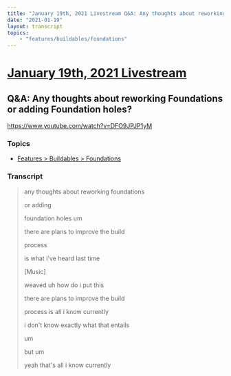 ```yaml
---
title: "January 19th, 2021 Livestream Q&A: Any thoughts about reworking Foundations or adding Foundation holes?"
date: "2021-01-19"
layout: transcript
topics:
    - "features/buildables/foundations"
---
```

# [January 19th, 2021 Livestream](../2021-01-19.md)
## Q&A: Any thoughts about reworking Foundations or adding Foundation holes?
https://www.youtube.com/watch?v=DFO9JPJP1yM

### Topics
* [Features > Buildables > Foundations](../topics/features/buildables/foundations.md)

### Transcript

> any thoughts about reworking foundations
>
> or adding
>
> foundation holes um
>
> there are plans to improve the build
>
> process
>
> is what i've heard last time
>
> [Music]
>
> weaved uh how do i put this
>
> there are plans to improve the build
>
> process is all i know currently
>
> i don't know exactly what that entails
>
> um
>
> but um
>
> yeah that's all i know currently
>
